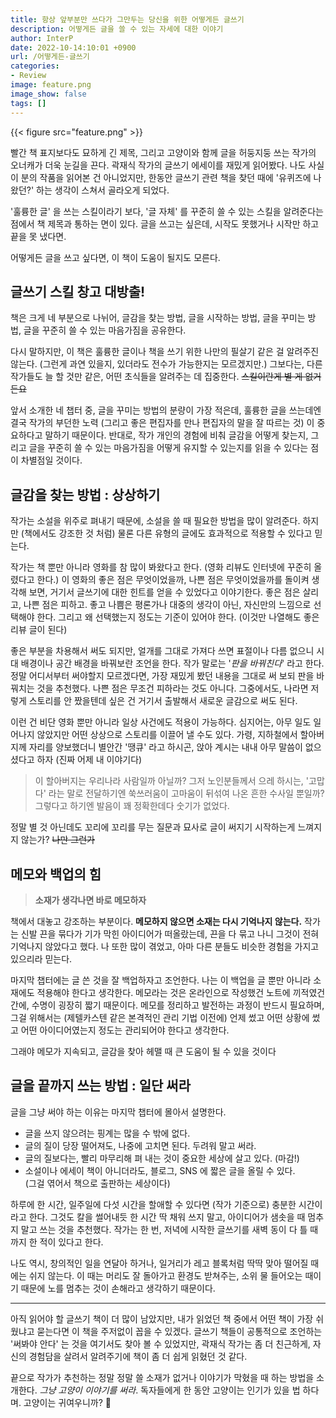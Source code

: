 ```yaml
---
title: 항상 앞부분만 쓰다가 그만두는 당신을 위한 어떻게든 글쓰기
description: 어떻게든 글을 쓸 수 있는 자세에 대한 이야기
author: InterP
date: 2022-10-14:10:01 +0900
url: /어떻게든-글쓰기
categories:
- Review
image: feature.png
image_show: false
tags: []
---
```


{{< figure src="feature.png" >}}

빨간 책 표지보다도 묘하게 긴 제목, 그리고 고양이와 함께 글을 허둥지둥 쓰는 작가의 오너캐가 더욱 눈길을 끈다. 곽재식 작가의 글쓰기 에세이를 재밌게 읽어봤다. 나도 사실 이 분의 작품을 읽어본 건 아니었지만, 한동안 글쓰기 관련 책을 찾던 때에 '유퀴즈에 나왔던?' 하는 생각이 스쳐서 골라오게 되었다.

'훌륭한 글' 을 쓰는 스킬이라기 보다, '글 자체' 를 꾸준히 쓸 수 있는 스킬을 알려준다는 점에서 책 제목과 통하는 면이 있다. 글을 쓰고는 싶은데, 시작도 못했거나 시작만 하고 끝을 못 냈다면.

어떻게든 글을 쓰고 싶다면, 이 책이 도움이 될지도 모른다.

## 글쓰기 스킬 창고 대방출!

책은 크게 네 부분으로 나뉘어, 글감을 찾는 방법, 글을 시작하는 방법, 글을 꾸미는 방법, 글을 꾸준히 쓸 수 있는 마음가짐을 공유한다.

다시 말하지만, 이 책은 훌륭한 글이나 책을 쓰기 위한 나만의 필살기 같은 걸 알려주진 않는다. (그런게 과연 있을지, 있더라도 전수가 가능한지는 모르겠지만.) 그보다는, 다른 작가들도 늘 할 것만 같은, 어떤 초식들을 알려주는 데 집중한다. ~~스킬이란게 별 게 없거든요~~

앞서 소개한 네 챕터 중, 글을 꾸미는 방법의 분량이 가장 적은데, 훌륭한 글을 쓰는데엔 결국 작가의 부던한 노력 (그리고 좋은 편집자를 만나 편집자의 말을 잘 따르는 것) 이 중요하다고 말하기 때문이다. 반대로, 작가 개인의 경험에 비춰 글감을 어떻게 찾는지, 그리고 글을 꾸준히 쓸 수 있는 마음가짐을 어떻게 유지할 수 있는지를 읽을 수 있다는 점이 차별점일 것이다.

## 글감을 찾는 방법 : 상상하기

작가는 소설을 위주로 펴내기 때문에, 소설을 쓸 때 필요한 방법을 많이 알려준다. 하지만 (책에서도 강조한 것 처럼) 물론 다른 유형의 글에도 효과적으로 적용할 수 있다고 믿는다.

작가는 책 뿐만 아니라 영화를 참 많이 봐왔다고 한다. (영화 리뷰도 인터넷에 꾸준히 올렸다고 한다.) 이 영화의 좋은 점은 무엇이었을까, 나쁜 점은 무엇이었을까를 돌이켜 생각해 보면, 거기서 글쓰기에 대한 힌트를 얻을 수 있었다고 이야기한다. 좋은 점은 살리고, 나쁜 점은 피하고. 좋고 나쁨은 평론가나 대중의 생각이 아닌, 자신만의 느낌으로 선택해야 한다. 그리고 왜 선택했는지 정도는 기준이 있어야 한다. (이것만 나열해도 좋은 리뷰 글이 된다)

좋은 부분을 차용해서 써도 되지만, 얼개를 그대로 가져다 쓰면 표절이나 다름 없으니 시대 배경이나 공간 배경을 바꿔보란 조언을 한다. 작가 말로는 '_판을 바꿔친다_' 라고 한다. 정말 어디서부터 써야할지 모르겠다면, 가장 재밌게 봤던 내용을 그대로 써 보되 판을 바꿔치는 것을 추천했다. 나쁜 점은 무조건 피하라는 것도 아니다. 그중에서도, 나라면 저렇게 스토리를 안 짰을텐데 싶은 건 거기서 출발해서 새로운 글감으로 써도 된다.

이런 건 비단 영화 뿐만 아니라 일상 사건에도 적용이 가능하다. 심지어는, 아무 일도 일어나지 않았지만 어떤 상상으로 스토리를 이끌어 낼 수도 있다. 가령, 지하철에서 할아버지께 자리를 양보했더니 별안간 '땡큐' 라고 하시곤, 앉아 계시는 내내 아무 말씀이 없으셨다고 하자 (진짜 어제 내 이야기다)

> 이 할아버지는 우리나라 사람일까 아닐까? 그저 노인분들께서 으레 하시는, '고맙다' 라는 말로 전달하기엔 쑥쓰러움이 고마움이 뒤섞여 나온 흔한 수사일 뿐일까? 그렇다고 하기엔 발음이 꽤 정확한데다 숫기가 없었다.

정말 별 것 아닌데도 꼬리에 꼬리를 무는 질문과 묘사로 글이 써지기 시작하는게 느껴지지 않는가? ~~나만 그런가~~

## 메모와 백업의 힘

> **소재가 생각나면 바로 메모하자**

책에서 대놓고 강조하는 부분이다. **메모하지 않으면 소재는 다시 기억나지 않는다.** 작가는 신발 끈을 묶다가 기가 막힌 아이디어가 떠올랐는데, 끈을 다 묶고 나니 그것이 전혀 기억나지 않았다고 했다. 나 또한 많이 겪었고, 아마 다른 분들도 비슷한 경험을 가지고 있으리라 믿는다.

마지막 챕터에는 글 쓴 것을 잘 백업하자고 조언한다. 나는 이 백업을 글 뿐만 아니라 소재에도 적용해야 한다고 생각한다. 메모라는 것은 온라인으로 작성했건 노트에 끼적였건 간에, 수명이 굉장히 짧기 때문이다. 메모를 정리하고 발전하는 과정이 반드시 필요하며, 그걸 위해서는 (제텔카스텐 같은 본격적인 관리 기법 이전에) 언제 썼고 어떤 상황에 썼고 어떤 아이디어였는지 정도는 관리되어야 한다고 생각한다.

그래야 메모가 지속되고, 글감을 찾아 헤맬 때 큰 도움이 될 수 있을 것이다

## 글을 끝까지 쓰는 방법 : 일단 써라

글을 그냥 써야 하는 이유는 마지막 챕터에 몰아서 설명한다.

-   글을 쓰지 않으려는 핑계는 많을 수 밖에 없다.
-   글의 질이 당장 떨어져도, 나중에 고치면 된다. 두려워 말고 써라.
-   글의 질보다는, 빨리 마무리해 펴 내는 것이 중요한 세상에 살고 있다. (마감!)
-   소설이나 에세이 책이 아니더라도, 블로그, SNS 에 짧은 글을 올릴 수 있다.  
    (그걸 엮어서 책으로 출판하는 세상이다)

하루에 한 시간, 일주일에 다섯 시간을 할애할 수 있다면 (작가 기준으로) 충분한 시간이라고 한다. 그것도 칼을 썰어내듯 한 시간 딱 채워 쓰지 말고, 아이디어가 샘솟을 때 멈추지 말고 쓰는 것을 추천했다. 작가는 한 번, 저녁에 시작한 글쓰기를 새벽 동이 다 틀 때 까지 한 적이 있다고 한다.

나도 역시, 창의적인 일을 연달아 하거나, 일거리가 레고 블록처럼 딱딱 맞아 떨어질 때에는 쉬지 않는다. 이 때는 머리도 잘 돌아가고 환경도 받쳐주는, 소위 물 들어오는 때이기 때문에 노를 멈추는 것이 손해라고 생각하기 때문이다.

---

아직 읽어야 할 글쓰기 책이 더 많이 남았지만, 내가 읽었던 책 중에서 어떤 책이 가장 쉬웠냐고 묻는다면 이 책을 주저없이 꼽을 수 있겠다. 글쓰기 책들이 공통적으로 조언하는 '써봐야 안다' 는 것을 여기서도 찾아 볼 수 있었지만, 곽재식 작가는 좀 더 친근하게, 자신의 경험담을 살려서 알려주기에 책이 좀 더 쉽게 읽혔던 것 같다.

끝으로 작가가 추천하는 정말 정말 쓸 소재가 없거나 이야기가 막혔을 때 하는 방법을 소개한다. _그냥 고양이 이야기를 써라_. 독자들에게 한 동안 고양이는 인기가 있을 법 하다며. 고양이는 귀여우니까? 🤣
